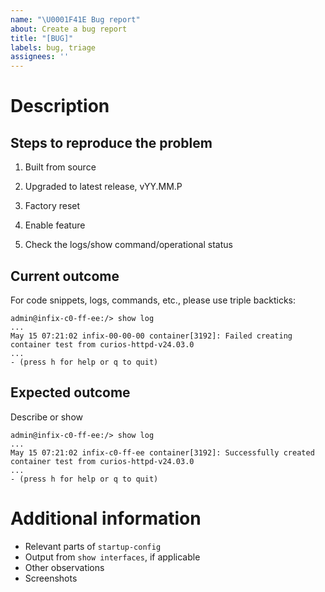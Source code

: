 ```yaml
---
name: "\U0001F41E Bug report"
about: Create a bug report
title: "[BUG]"
labels: bug, triage
assignees: ''
---
```


# Description

## Steps to reproduce the problem

 1. Built from source

 2. Upgraded to latest release, vYY.MM.P

 3. Factory reset

 4. Enable feature

 5. Check the logs/show command/operational status

## Current outcome

For code snippets, logs, commands, etc., please use triple backticks:

```
admin@infix-c0-ff-ee:/> show log
...
May 15 07:21:02 infix-00-00-00 container[3192]: Failed creating container test from curios-httpd-v24.03.0
...
- (press h for help or q to quit)
```

## Expected outcome

Describe or show

```
admin@infix-c0-ff-ee:/> show log
...
May 15 07:21:02 infix-c0-ff-ee container[3192]: Successfully created container test from curios-httpd-v24.03.0
...
- (press h for help or q to quit)
```


# Additional information

 - Relevant parts of `startup-config`
 - Output from `show interfaces`, if applicable
 - Other observations
 - Screenshots

[1]: https://github.com/kernelkit/infix/discussions
